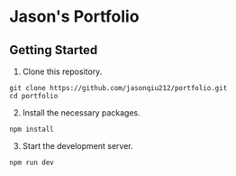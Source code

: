 # Jason's Portfolio

## Getting Started

1. Clone this repository.

```
git clone https://github.com/jasonqiu212/portfolio.git
cd portfolio
```

2. Install the necessary packages.

```
npm install
```

3. Start the development server.

```
npm run dev
```
